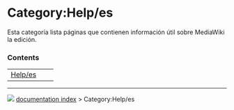 # Category:Help/es
Esta categoría lista páginas que contienen información útil sobre MediaWiki la edición.

### Contents

|     |     |     |
| --- | --- | --- |
| [Help/es](Help/es.md) |



---
![](images/Button_right.svg) [documentation index](../README.md) > Category:Help/es
